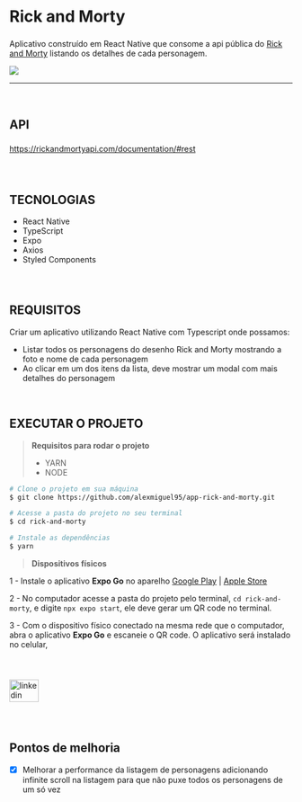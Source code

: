 <h1 align="left">Rick and Morty</h1>

###


Aplicativo construído em React Native que consome a api pública do [Rick and Morty](https://rickandmortyapi.com/documentation/#rest) listando os detalhes de cada personagem.

![](demonstration.gif)
*********************************************************************************************************

&nbsp;

###

<h2 align="left">API</h2>

###

https://rickandmortyapi.com/documentation/#rest

###

&nbsp;
&nbsp;

<h2 align="left">TECNOLOGIAS</h2>

*  React Native
*  TypeScript
*  Expo
*  Axios
*  Styled Components
###
&nbsp;
<h2 align="left">REQUISITOS</h2>
Criar um aplicativo utilizando React Native com Typescript onde possamos:

* Listar todos os personagens do desenho Rick and Morty mostrando a foto e nome de cada personagem
* Ao clicar em um dos itens da lista, deve mostrar um modal com mais detalhes do personagem

&nbsp;

<h2 align="left">EXECUTAR O PROJETO</h2>

> **Requisitos para rodar o projeto** 
> * YARN
> * NODE


```bash
# Clone o projeto em sua máquina
$ git clone https://github.com/alexmiguel95/app-rick-and-morty.git

# Acesse a pasta do projeto no seu terminal
$ cd rick-and-morty

# Instale as dependências
$ yarn
```

> **Dispositivos físicos**

1 - Instale o aplicativo **Expo Go** no aparelho
[Google Play](https://play.google.com/store/search?q=expo+go&c=apps&hl=pt_BR&gl=US) | 
[Apple Store](https://apps.apple.com/br/app/expo-go/id982107779)

2 - No computador acesse a pasta do projeto pelo terminal, `cd rick-and-morty`, e digite `npx expo start`, ele deve gerar um QR code no terminal.

3 - Com o dispositivo físico conectado na mesma rede que o computador, abra o aplicativo **Expo Go** e escaneie o QR code. O aplicativo será instalado no celular,
&nbsp;
&nbsp;

<div align="left">
</div>

###

<div align="left">
</div>

###
&nbsp;
&nbsp;
<div align="left">
  <a href="https://www.linkedin.com/in/alexmiguel95/" target="_blank">
    <img src="https://raw.githubusercontent.com/maurodesouza/profile-readme-generator/master/src/assets/icons/social/linkedin/default.svg" width="52" height="40" alt="linkedin logo"  />
  </a>
</div>

###

&nbsp;
## Pontos de melhoria

- [x] Melhorar a performance da listagem de personagens adicionando infinite scroll na listagem para que não puxe todos os personagens de um só vez
